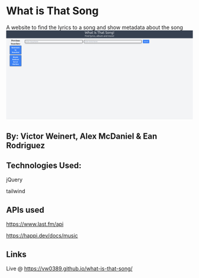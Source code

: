 # What is That Song
A website to find the lyrics to a song and show metadata about the song
![image](screenshot.png)

## By: Victor Weinert, Alex McDaniel & Ean Rodriguez

## Technologies Used:

jQuery

tailwind

## APIs used

https://www.last.fm/api

https://happi.dev/docs/music

## Links

Live @ https://vw0389.github.io/what-is-that-song/